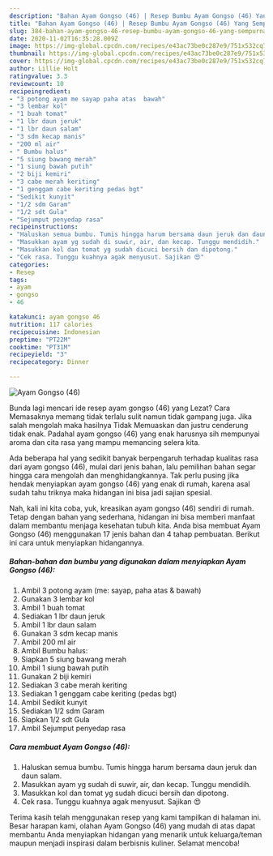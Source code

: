 ```yaml
---
description: "Bahan Ayam Gongso (46) | Resep Bumbu Ayam Gongso (46) Yang Sempurna"
title: "Bahan Ayam Gongso (46) | Resep Bumbu Ayam Gongso (46) Yang Sempurna"
slug: 384-bahan-ayam-gongso-46-resep-bumbu-ayam-gongso-46-yang-sempurna
date: 2020-11-02T16:35:28.009Z
image: https://img-global.cpcdn.com/recipes/e43ac73be0c287e9/751x532cq70/ayam-gongso-46-foto-resep-utama.jpg
thumbnail: https://img-global.cpcdn.com/recipes/e43ac73be0c287e9/751x532cq70/ayam-gongso-46-foto-resep-utama.jpg
cover: https://img-global.cpcdn.com/recipes/e43ac73be0c287e9/751x532cq70/ayam-gongso-46-foto-resep-utama.jpg
author: Lillie Holt
ratingvalue: 3.3
reviewcount: 10
recipeingredient:
- "3 potong ayam me sayap paha atas  bawah"
- "3 lembar kol"
- "1 buah tomat"
- "1 lbr daun jeruk"
- "1 lbr daun salam"
- "3 sdm kecap manis"
- "200 ml air"
- " Bumbu halus"
- "5 siung bawang merah"
- "1 siung bawah putih"
- "2 biji kemiri"
- "3 cabe merah keriting"
- "1 genggam cabe keriting pedas bgt"
- "Sedikit kunyit"
- "1/2 sdm Garam"
- "1/2 sdt Gula"
- "Sejumput penyedap rasa"
recipeinstructions:
- "Haluskan semua bumbu. Tumis hingga harum bersama daun jeruk dan daun salam."
- "Masukkan ayam yg sudah di suwir, air, dan kecap. Tunggu mendidih."
- "Masukkan kol dan tomat yg sudah dicuci bersih dan dipotong."
- "Cek rasa. Tunggu kuahnya agak menyusut. Sajikan 😍"
categories:
- Resep
tags:
- ayam
- gongso
- 46

katakunci: ayam gongso 46 
nutrition: 117 calories
recipecuisine: Indonesian
preptime: "PT22M"
cooktime: "PT31M"
recipeyield: "3"
recipecategory: Dinner

---
```



![Ayam Gongso (46)](https://img-global.cpcdn.com/recipes/e43ac73be0c287e9/751x532cq70/ayam-gongso-46-foto-resep-utama.jpg)

Bunda lagi mencari ide resep ayam gongso (46) yang Lezat? Cara Memasaknya memang tidak terlalu sulit namun tidak gampang juga. Jika salah mengolah maka hasilnya Tidak Memuaskan dan justru cenderung tidak enak. Padahal ayam gongso (46) yang enak harusnya sih mempunyai aroma dan cita rasa yang mampu memancing selera kita.



Ada beberapa hal yang sedikit banyak berpengaruh terhadap kualitas rasa dari ayam gongso (46), mulai dari jenis bahan, lalu pemilihan bahan segar hingga cara mengolah dan menghidangkannya. Tak perlu pusing jika hendak menyiapkan ayam gongso (46) yang enak di rumah, karena asal sudah tahu triknya maka hidangan ini bisa jadi sajian spesial.


Nah, kali ini kita coba, yuk, kreasikan ayam gongso (46) sendiri di rumah. Tetap dengan bahan yang sederhana, hidangan ini bisa memberi manfaat dalam membantu menjaga kesehatan tubuh kita. Anda bisa membuat Ayam Gongso (46) menggunakan 17 jenis bahan dan 4 tahap pembuatan. Berikut ini cara untuk menyiapkan hidangannya.

<!--inarticleads1-->

##### Bahan-bahan dan bumbu yang digunakan dalam menyiapkan Ayam Gongso (46):

1. Ambil 3 potong ayam (me: sayap, paha atas &amp; bawah)
1. Gunakan 3 lembar kol
1. Ambil 1 buah tomat
1. Sediakan 1 lbr daun jeruk
1. Ambil 1 lbr daun salam
1. Gunakan 3 sdm kecap manis
1. Ambil 200 ml air
1. Ambil  Bumbu halus:
1. Siapkan 5 siung bawang merah
1. Ambil 1 siung bawah putih
1. Gunakan 2 biji kemiri
1. Sediakan 3 cabe merah keriting
1. Sediakan 1 genggam cabe keriting (pedas bgt)
1. Ambil Sedikit kunyit
1. Sediakan 1/2 sdm Garam
1. Siapkan 1/2 sdt Gula
1. Ambil Sejumput penyedap rasa




<!--inarticleads2-->

##### Cara membuat Ayam Gongso (46):

1. Haluskan semua bumbu. Tumis hingga harum bersama daun jeruk dan daun salam.
1. Masukkan ayam yg sudah di suwir, air, dan kecap. Tunggu mendidih.
1. Masukkan kol dan tomat yg sudah dicuci bersih dan dipotong.
1. Cek rasa. Tunggu kuahnya agak menyusut. Sajikan 😍




Terima kasih telah menggunakan resep yang kami tampilkan di halaman ini. Besar harapan kami, olahan Ayam Gongso (46) yang mudah di atas dapat membantu Anda menyiapkan hidangan yang menarik untuk keluarga/teman maupun menjadi inspirasi dalam berbisnis kuliner. Selamat mencoba!
